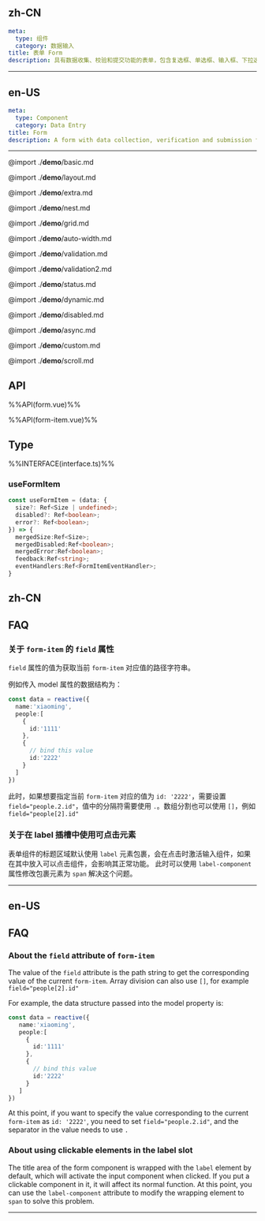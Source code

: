 ## zh-CN
```yaml
meta:
  type: 组件
  category: 数据输入
title: 表单 Form
description: 具有数据收集、校验和提交功能的表单，包含复选框、单选框、输入框、下拉选择框等元素。
```
---
## en-US
```yaml
meta:
  type: Component
  category: Data Entry
title: Form
description: A form with data collection, verification and submission functions, including checkboxes, radio buttons, input boxes, drop-down selection boxes and other elements.
```
---

@import ./__demo__/basic.md

@import ./__demo__/layout.md

@import ./__demo__/extra.md

@import ./__demo__/nest.md

@import ./__demo__/grid.md

@import ./__demo__/auto-width.md

@import ./__demo__/validation.md

@import ./__demo__/validation2.md

@import ./__demo__/status.md

@import ./__demo__/dynamic.md

@import ./__demo__/disabled.md

@import ./__demo__/async.md

@import ./__demo__/custom.md

@import ./__demo__/scroll.md

## API

%%API(form.vue)%%

%%API(form-item.vue)%%

## Type

%%INTERFACE(interface.ts)%%

### useFormItem

```ts
const useFormItem = (data: {
  size?: Ref<Size | undefined>;
  disabled?: Ref<boolean>;
  error?: Ref<boolean>;
}) => {
  mergedSize:Ref<Size>;
  mergedDisabled:Ref<boolean>;
  mergedError:Ref<boolean>;
  feedback:Ref<string>;
  eventHandlers:Ref<FormItemEventHandler>;
}
```

## zh-CN
## FAQ

### 关于 `form-item` 的 `field` 属性
`field` 属性的值为获取当前 `form-item` 对应值的路径字符串。

例如传入 model 属性的数据结构为：
```ts
const data = reactive({
  name:'xiaoming',
  people:[
    {
      id:'1111'
    },
    {
      // bind this value
      id:'2222'
    }
  ]
})
```
此时，如果想要指定当前 `form-item` 对应的值为 `id: '2222'`，需要设置 `field="people.2.id"`，值中的分隔符需要使用 `.`。数组分割也可以使用 `[]`，例如 `field="people[2].id"`

### 关于在 label 插槽中使用可点击元素

表单组件的标题区域默认使用 `label` 元素包裹，会在点击时激活输入组件，如果在其中放入可以点击组件，会影响其正常功能。
此时可以使用 `label-component` 属性修改包裹元素为 `span` 解决这个问题。

---

## en-US
## FAQ

### About the `field` attribute of `form-item`
The value of the `field` attribute is the path string to get the corresponding value of the current `form-item`. Array division can also use `[]`, for example `field="people[2].id"`

For example, the data structure passed into the model property is:
```ts
const data = reactive({
   name:'xiaoming',
   people:[
     {
       id:'1111'
     },
     {
       // bind this value
       id:'2222'
     }
   ]
})
````
At this point, if you want to specify the value corresponding to the current `form-item` as `id: '2222'`, you need to set `field="people.2.id"`, and the separator in the value needs to use `.`

### About using clickable elements in the label slot

The title area of the form component is wrapped with the `label` element by default, which will activate the input component when clicked. If you put a clickable component in it, it will affect its normal function.
At this point, you can use the `label-component` attribute to modify the wrapping element to `span` to solve this problem.

---
